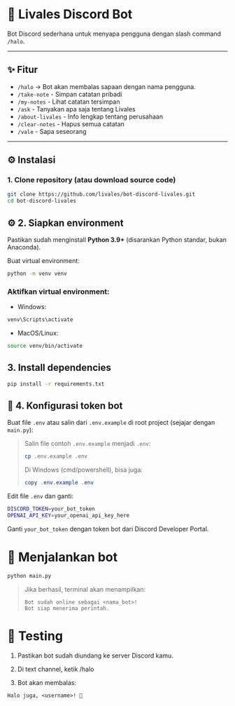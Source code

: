 # 🤖 Livales Discord Bot

Bot Discord sederhana untuk menyapa pengguna dengan slash command `/halo`.

---

## ✨ Fitur

- `/halo` → Bot akan membalas sapaan dengan nama pengguna.
- `/take-note` - Simpan catatan pribadi
- `/my-notes` - Lihat catatan tersimpan
- `/ask` - Tanyakan apa saja tentang Livales
- `/about-livales` - Info lengkap tentang perusahaan
- `/clear-notes` - Hapus semua catatan
- `/vale` - Sapa seseorang

---

## ⚙️ Instalasi

### 1. Clone repository (atau download source code)

```bash
git clone https://github.com/livales/bot-discord-livales.git
cd bot-discord-livales
```

## ⚙️ 2. Siapkan environment

Pastikan sudah menginstall **Python 3.9+** (disarankan Python standar, bukan Anaconda).

Buat virtual environment:

```bash
python -m venv venv
```

### Aktifkan virtual environment:

- Windows:

```bash
venv\Scripts\activate
```

- MacOS/Linux:

```bash
source venv/bin/activate
```

## 3. Install dependencies

```bash
pip install -r requirements.txt
```

## 🔑 4. Konfigurasi token bot

Buat file `.env` atau salin dari `.env.example` di root project (sejajar dengan `main.py`):

> Salin file contoh `.env.example` menjadi `.env`:
>
> ```bash
> cp .env.example .env
> ```
>
> Di Windows (cmd/powershell), bisa juga:
>
> ```powershell
> copy .env.example .env
> ```

Edit file `.env` dan ganti:

```bash
DISCORD_TOKEN=your_bot_token
OPENAI_API_KEY=your_openai_api_key_here
```

Ganti `your_bot_token` dengan token bot dari Discord Developer Portal.

# 🚀 Menjalankan bot

```bash
python main.py
```

> Jika berhasil, terminal akan menampilkan:
>
> ```php-template
> Bot sudah online sebagai <nama_bot>!
> Bot siap menerima perintah.
> ```

# 🧪 Testing

1. Pastikan bot sudah diundang ke server Discord kamu.

2. Di text channel, ketik /halo

3. Bot akan membalas:

```php-template
Halo juga, <username>! 👋
```
